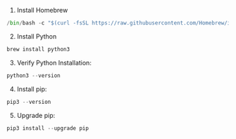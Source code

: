 1. Install Homebrew
```python
/bin/bash -c "$(curl -fsSL https://raw.githubusercontent.com/Homebrew/install/HEAD/install.sh)"
```
2. Install Python
```python
brew install python3
```
3. Verify Python Installation:
```python
python3 --version
```
4. Install pip:
```python
pip3 --version
```
5. Upgrade pip:
```python
pip3 install --upgrade pip
```
